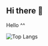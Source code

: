 ## Hi there 👋

<!--
**floceans/floceans** is a ✨ _special_ ✨ repository because its `README.md` (this file) appears on your GitHub profile.

Here are some ideas to get you started:

- 🔭 I’m currently working on ...
- 🌱 I’m currently learning ...
- 👯 I’m looking to collaborate on ...
- 🤔 I’m looking for help with ...
- 💬 Ask me about ...
- 📫 How to reach me: ...
- 😄 Pronouns: ...
- ⚡ Fun fact: ...
-->

Hello ^^

![Top Langs](https://github-readme-stats.vercel.app/api/top-langs/?username=floceans&layout=compact&langs_count=10&theme=radical)

